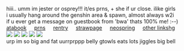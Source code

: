 hiii.. umm im jester or osprey!!! it/es prns, + she if ur close. ilike girls  
i usually hang around the genshin area & spawn, almost always w2i  
if u ever get a message on guestbook from 'bwa' thats 100% me! :--)  
[atabook](https://haejoon.atabook.org/)⠀⠀[prns](https://pronouns.cc/@boothill)⠀⠀[rentry](https://rentry.co/misterreca)⠀⠀[strawpage](https://eopseo.straw.page)⠀⠀[neospring](https://neospring.org/@boothill)⠀⠀[other linkshg](https://file.garden/ZefMZwawFkMop4vx/bobama.gif)  
![](https://files.catbox.moe/o1kpec.gif) ![](https://files.catbox.moe/j0sqnw.gif)  ![](https://files.catbox.moe/pc838x.gif)  ![](https://files.catbox.moe/aujwbn.png)  ![](https://i.postimg.cc/0NWS6qd6/kcumli.gif)  
urp im so big and fat uurrprppp belly gtowls eats lots jiggles big bell
